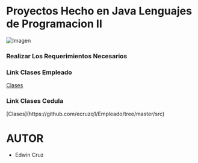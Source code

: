 # 
<h1> Proyectos Hecho en Java Lenguajes de Programacion II</h1>

![Imagen](https://www.universidades.com.ec/logos/original/logo-instituto-tecnologico-superior-quito.png)

<h3>Realizar Los Requerimientos Necesarios</h3>

<h3>Link Clases Empleado</h3>

[Clases](https://github.com/ecruzq1/Empleado/tree/master/src)

<h3>Link Clases Cedula</h3>
[Clases](https://github.com/ecruzq1/Empleado/tree/master/src)


<h1>AUTOR</h1>

* Edwin Cruz

